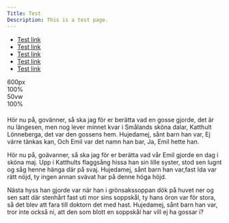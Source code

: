 ```yaml
---
Title: Test
Description: This is a test page.
---
```


<div class="test-page">
<ul>
  <li><a href="#">Test link</a></li>
  <li><a href="#">Test link</a></li>
  <li><a href="#">Test link</a></li>
  <li><a href="#">Test link</a></li>
  <li><a href="#">Test link</a></li>
</ul>
</div>

<div class="first-box">600px</div>
<div class="second-box">100%</div>
<div class="third-box">50vw</div>
<div class="fourth-box" style="margin-bottom: 20px">100%</div>

<p class="old-fashioned">Hör nu på, govänner, så ska jag för er berätta vad en gosse gjorde, det är nu längesen, men nog lever minnet kvar i Smålands sköna dalar, Katthult Lönneberga, det var den gossens hem. Hujedamej, sånt barn han var, Ej värre tänkas kan, Och Emil var det namn han bar, Ja, Emil hette han.</p>

<p class="modern">Hör nu på, goävanner, så ska jag för er berätta vad vår Emil gjorde en dag i sköna maj. Upp i Katthults flaggsång hissa han sin lille syster, stod sen lugnt og såg henne hänga där på svaj. Hujedamej, sånt barn han var,fast Ida var rätt nöjd, ty ingen annan svävat har på denne höga höjd.</p>

<p class="worst-ever">Nästa hyss han gjorde var när han i grönsakssoppan dök på huvet ner og sen satt där stenhårt fast uti mor sins soppskål, ty hans öron var för stora, så det blev att fara till doktorn det med hast. Hujedamej, sånt barn han var, tror inte också ni, att den som blott en soppskål har vill ej ha gossar i?</p>